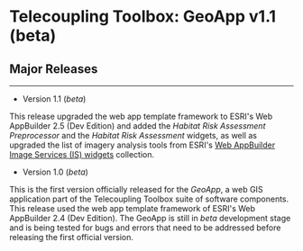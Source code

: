 Telecoupling Toolbox: GeoApp v1.1 (beta)
=====================================

## Major Releases
------------------
* Version 1.1 (_beta_)

This release upgraded the web app template framework to ESRI's Web AppBuilder 2.5 (Dev Edition) and added the _Habitat Risk Assessment Preprocessor_ and the _Habitat Risk Assessment_ widgets, as well as upgraded the list
of imagery analysis tools from ESRI's [Web AppBuilder Image Services (IS) widgets](https://github.com/Esri/WAB-Image-Services-Widgets) collection. 

* Version 1.0 (_beta_)

This is the first version officially released for the _GeoApp_, a web GIS application part of the Telecoupling Toolbox suite of software components. 
This release used the web app template framework of ESRI's Web AppBuilder 2.4 (Dev Edition). 
The GeoApp is still in _beta_ development stage and is being tested for bugs and errors that need to be addressed before releasing the first official version.